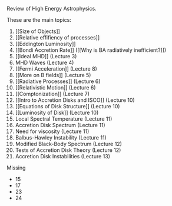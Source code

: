 Review of High Energy Astrophysics.

These are the main topics:

1) [[Size of Objects]]
2) [[Relative effifiency of processes]]
3) [[Eddington Luminosity]]
4) [[Bondi Accretion Rate]] ([[Why is BA radiatively inefficient?]])
5) [[Ideal MHD]] (Lecture 3)
6) MHD Waves (Lecture 4)
7) [[Fermi Acceleration]] (Lecture 8)
8) [[More on B fields]] (Lecture 5)
9) [[Radiative Processes]] (Lecture 6)
10) [[Relativistic Motion]] (Lecture 6)
11) [[Comptonization]] (Lecture 7)
12) [[Intro to Accretion Disks and ISCO]] (Lecture 10)
13) [[Equations of Disk Structure]] (Lecture 10)
14) [[Luminosity of Disk]] (Lecture 10)
15) Local Spectral Temperature (Lecture 11)
16) Accretion Disk Spectrum (Lecture 11)
17) Need for viscosity (Lecture 11)
18) Balbus-Hawley Instability (Lecture 11)
19) Modified Black-Body Spectrum (Lecture 12)
20) Tests of Accretion Disk Theory (Lecture 12)
21) Accretion Disk Instabilities (Lecture 13)

Missing
- 15
- 17
- 23
- 24

